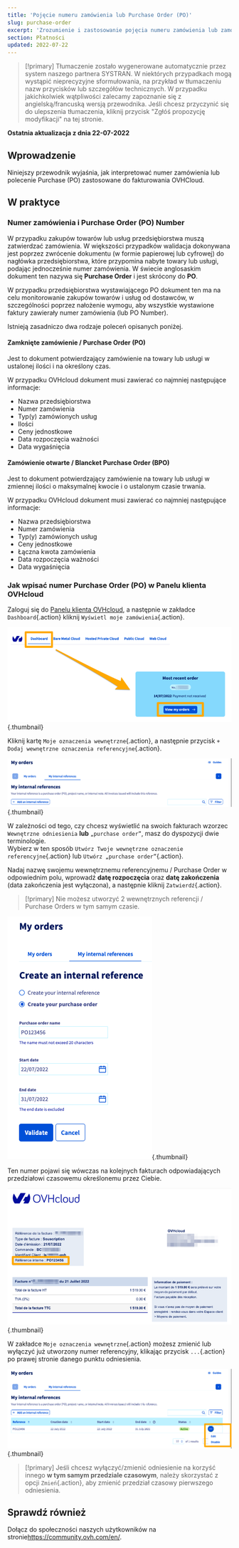 ```yaml
---
title: 'Pojęcie numeru zamówienia lub Purchase Order (PO)'
slug: purchase-order
excerpt: 'Zrozumienie i zastosowanie pojęcia numeru zamówienia lub zamówienia w ramach regulowania należności za faktury OVHcloud'
section: Płatności
updated: 2022-07-22
---
```


> [!primary]
> Tłumaczenie zostało wygenerowane automatycznie przez system naszego partnera SYSTRAN. W niektórych przypadkach mogą wystąpić nieprecyzyjne sformułowania, na przykład w tłumaczeniu nazw przycisków lub szczegółów technicznych. W przypadku jakichkolwiek wątpliwości zalecamy zapoznanie się z angielską/francuską wersją przewodnika. Jeśli chcesz przyczynić się do ulepszenia tłumaczenia, kliknij przycisk "Zgłóś propozycję modyfikacji" na tej stronie.
>

**Ostatnia aktualizacja z dnia 22-07-2022**

## Wprowadzenie

Niniejszy przewodnik wyjaśnia, jak interpretować numer zamówienia lub polecenie Purchase (PO) zastosowane do fakturowania OVHCloud.

## W praktyce

### Numer zamówienia i Purchase Order (PO) Number

W przypadku zakupów towarów lub usług przedsiębiorstwa muszą zatwierdzać zamówienia. W większości przypadków walidacja dokonywana jest poprzez zwrócenie dokumentu (w formie papierowej lub cyfrowej) do nagłówka przedsiębiorstwa, które przypomina nabyte towary lub usługi, podając jednocześnie numer zamówienia.
W świecie anglosaskim dokument ten nazywa się **Purchase Order** i jest skrócony do **PO**.

W przypadku przedsiębiorstwa wystawiającego PO dokument ten ma na celu monitorowanie zakupów towarów i usług od dostawców, w szczególności poprzez nałożenie wymogu, aby wszystkie wystawione faktury zawierały numer zamówienia (lub PO Number).

Istnieją zasadniczo dwa rodzaje poleceń opisanych poniżej.

#### Zamknięte zamówienie / Purchase Order (PO)

Jest to dokument potwierdzający zamówienie na towary lub usługi w ustalonej ilości i na określony czas.

W przypadku OVHcloud dokument musi zawierać co najmniej następujące informacje:

* Nazwa przedsiębiorstwa
* Numer zamówienia
* Typ(y) zamówionych usług
* Ilości
* Ceny jednostkowe
* Data rozpoczęcia ważności
* Data wygaśnięcia

#### Zamówienie otwarte / Blancket Purchase Order (BPO)

Jest to dokument potwierdzający zamówienie na towary lub usługi w zmiennej ilości o maksymalnej kwocie i o ustalonym czasie trwania.

W przypadku OVHcloud dokument musi zawierać co najmniej następujące informacje:

* Nazwa przedsiębiorstwa
* Numer zamówienia
* Typ(y) zamówionych usług
* Ceny jednostkowe
* Łączna kwota zamówienia
* Data rozpoczęcia ważności
* Data wygaśnięcia

### Jak wpisać numer Purchase Order (PO) w Panelu klienta OVHcloud

Zaloguj się do [Panelu klienta OVHcloud](https://www.ovh.com/auth/?action=gotomanager&from=https://www.ovh.pl/&ovhSubsidiary=pl), a następnie w zakładce `Dashboard`{.action} kliknij `Wyświetl moje zamówienia`{.action}.

![Panel klienta](images/internalreference00.png){.thumbnail}

Kliknij kartę `Moje oznaczenia wewnętrzne`{.action}, a następnie przycisk `+ Dodaj wewnętrzne oznaczenia referencyjne`{.action}.

![Panel klienta](images/internalreference01.png){.thumbnail}

W zależności od tego, czy chcesz wyświetlić na swoich fakturach wzorzec `Wewnętrzne odniesienia` **lub**  `„purchase order”`, masz do dyspozycji dwie terminologie.<br>
Wybierz w ten sposób `Utwórz Twoje wewnętrzne oznaczenie referencyjne`{.action} lub `Utwórz „purchase order”`{.action}.

Nadaj nazwę swojemu wewnętrznemu referencyjnemu / Purchase Order w odpowiednim polu, wprowadź **datę rozpoczęcia** oraz **datę zakończenia** (data zakończenia jest wyłączona), a następnie kliknij `Zatwierdź`{.action}.

> [!primary]
> Nie możesz utworzyć 2 wewnętrznych referencji / Purchase Orders w tym samym czasie.

![Panel klienta](images/internalreference02.png){.thumbnail}

Ten numer pojawi się wówczas na kolejnych fakturach odpowiadających przedziałowi czasowemu określonemu przez Ciebie.

![Panel klienta](images/internalreference03.png){.thumbnail}

W zakładce `Moje oznaczenia wewnętrzne`{.action} możesz zmienić lub wyłączyć już utworzony numer referencyjny, klikając przycisk `...`{.action} po prawej stronie danego punktu odniesienia.

![Panel klienta](images/internalreference04.png){.thumbnail}

> [!primary]
> Jeśli chcesz wyłączyć/zmienić odniesienie na korzyść innego **w tym samym przedziale czasowym**, należy skorzystać z opcji `Zmień`{.action}, aby zmienić przedział czasowy pierwszego odniesienia.

## Sprawdź również

Dołącz do społeczności naszych użytkowników na stronie<https://community.ovh.com/en/>.